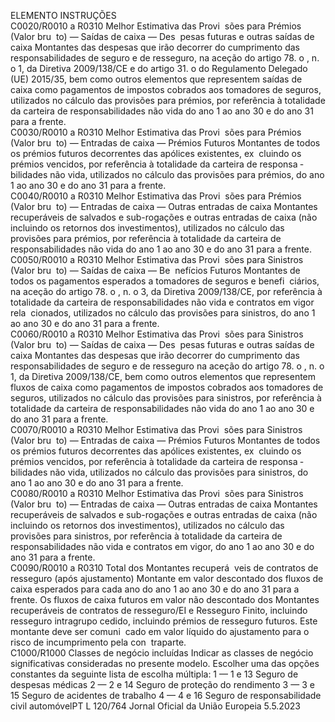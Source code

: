  
ELEMENTO  INSTRUÇÕES  
C0020/R0010 
a R0310  Melhor Estimativa das Provi ­
sões para Prémios (Valor bru ­
to) — Saídas de caixa — Des ­
pesas futuras e outras saídas de 
caixa  Montantes das despesas que irão decorrer do cumprimento das responsabilidades 
de seguro e de resseguro, na aceção do artigo 78.  o , n.  o 1, da Diretiva 
2009/138/CE e do artigo 31.  o do Regulamento Delegado (UE) 2015/35, bem 
como outros elementos que representem saídas de caixa como pagamentos de 
impostos cobrados aos tomadores de seguros, utilizados no cálculo das provisões 
para prémios, por referência à totalidade da carteira de responsabilidades não vida 
do ano 1 ao ano 30 e do ano 31 para a frente.  
C0030/R0010 
a R0310  Melhor Estimativa das Provi ­
sões para Prémios (Valor bru ­
to) — Entradas de caixa — 
Prémios Futuros  Montantes de todos os prémios futuros decorrentes das apólices existentes, ex ­
cluindo os prémios vencidos, por referência à totalidade da carteira de responsa ­
bilidades não vida, utilizados no cálculo das provisões para prémios, do ano 1 ao 
ano 30 e do ano 31 para a frente.  
C0040/R0010 
a R0310  Melhor Estimativa das Provi ­
sões para Prémios (Valor bru ­
to) — Entradas de caixa — 
Outras entradas de caixa  Montantes recuperáveis de salvados e sub-rogações e outras entradas de caixa (não 
incluindo os retornos dos investimentos), utilizados no cálculo das provisões para 
prémios, por referência à totalidade da carteira de responsabilidades não vida do 
ano 1 ao ano 30 e do ano 31 para a frente.  
C0050/R0010 
a R0310  Melhor Estimativa das Provi ­
sões para Sinistros (Valor bru ­
to) — Saídas de caixa — Be ­
nefícios Futuros  Montantes de todos os pagamentos esperados a tomadores de seguros e benefi ­
ciários, na aceção do artigo 78.  o , n.  o 3, da Diretiva 2009/138/CE, por referência 
à totalidade da carteira de responsabilidades não vida e contratos em vigor rela ­
cionados, utilizados no cálculo das provisões para sinistros, do ano 1 ao ano 30 e 
do ano 31 para a frente.  
C0060/R0010 
a R0310  Melhor Estimativa das Provi ­
sões para Sinistros (Valor bru ­
to) — Saídas de caixa — Des ­
pesas futuras e outras saídas de 
caixa  Montantes das despesas que irão decorrer do cumprimento das responsabilidades 
de seguro e de resseguro na aceção do artigo 78.  o , n.  o 1, da Diretiva 
2009/138/CE, bem como outros elementos que representem fluxos de caixa 
como pagamentos de impostos cobrados aos tomadores de seguros, utilizados 
no cálculo das provisões para sinistros, por referência à totalidade da carteira de 
responsabilidades não vida do ano 1 ao ano 30 e do ano 31 para a frente.  
C0070/R0010 
a R0310  Melhor Estimativa das Provi ­
sões para Sinistros (Valor bru ­
to) — Entradas de caixa — 
Prémios Futuros  Montantes de todos os prémios futuros decorrentes das apólices existentes, ex ­
cluindo os prémios vencidos, por referência à totalidade da carteira de responsa ­
bilidades não vida, utilizados no cálculo das provisões para sinistros, do ano 1 ao 
ano 30 e do ano 31 para a frente.  
C0080/R0010 
a R0310  Melhor Estimativa das Provi ­
sões para Sinistros (Valor bru ­
to) — Entradas de caixa — 
Outras entradas de caixa  Montantes recuperáveis de salvados e sub-rogações e outras entradas de caixa (não 
incluindo os retornos dos investimentos), utilizados no cálculo das provisões para 
sinistros, por referência à totalidade da carteira de responsabilidades não vida e 
contratos em vigor, do ano 1 ao ano 30 e do ano 31 para a frente.  
C0090/R0010 
a R0310  Total dos Montantes recuperá ­
veis de contratos de resseguro 
(após ajustamento)  Montante em valor descontado dos fluxos de caixa esperados para cada ano do 
ano 1 ao ano 30 e do ano 31 para a frente. 
Os fluxos de caixa futuros em valor não descontado dos Montantes recuperáveis 
de contratos de resseguro/EI e Resseguro Finito, incluindo resseguro intragrupo 
cedido, incluindo prémios de resseguro futuros. Este montante deve ser comuni ­
cado em valor líquido do ajustamento para o risco de incumprimento pela con ­
traparte.  
C1000/R1000  Classes de negócio incluídas  Indicar as classes de negócio significativas consideradas no presente modelo. 
Escolher uma das opções constantes da seguinte lista de escolha múltipla: 
1 — 1 e 13 Seguro de despesas médicas 
2 — 2 e 14 Seguro de proteção do rendimento 
3 — 3 e 15 Seguro de acidentes de trabalho 
4 — 4 e 16 Seguro de responsabilidade civil automóvelPT  L 120/764 Jornal Oficial da União Europeia 5.5.2023